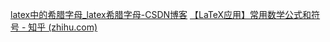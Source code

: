 [latex中的希腊字母_latex希腊字母-CSDN博客](https://blog.csdn.net/xxzhangx/article/details/52778539)
[【LaTeX应用】常用数学公式和符号 - 知乎 (zhihu.com)](https://zhuanlan.zhihu.com/p/464237097)
